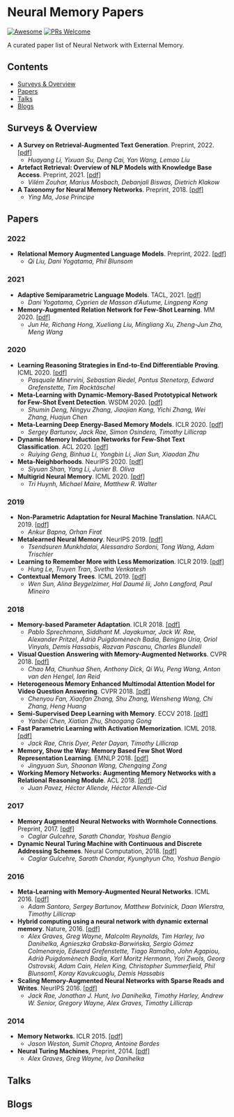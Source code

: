 # Neural Memory Papers

[![Awesome](https://awesome.re/badge.svg)](https://awesome.re)
[![PRs Welcome](https://img.shields.io/badge/PRs-welcome-brightgreen.svg?style=flat-square)](http://makeapullrequest.com)

A curated paper list of Neural Network with External Memory.

## Contents
  
  - [Surveys & Overview](#surveys--overview)
  - [Papers](#papers)
  - [Talks](#talks)
  - [Blogs](#blogs)

## Surveys & Overview

- **A Survey on Retrieval-Augmented Text Generation**. Preprint, 2022. [[pdf]](https://arxiv.org/abs/2202.01110)
  - *Huayang Li, Yixuan Su, Deng Cai, Yan Wang, Lemao Liu*
- **Artefact Retrieval: Overview of NLP Models with Knowledge Base Access**. Preprint, 2021. [[pdf]](https://arxiv.org/pdf/2201.09651.pdf)
  - *Vilém Zouhar, Marius Mosbach, Debanjali Biswas, Dietrich Klakow*
- **A Taxonomy for Neural Memory Networks**. Preprint, 2018. [[pdf]](https://arxiv.org/pdf/1805.00327.pdf)
  - *Ying Ma, Jose Principe*

## Papers

### 2022

- **Relational Memory Augmented Language Models**. Preprint, 2022. [[pdf]](https://arxiv.org/pdf/2201.09680.pdf)
  - *Qi Liu, Dani Yogatama, Phil Blunsom*

### 2021

- **Adaptive Semiparametric Language Models**. TACL, 2021. [[pdf]](https://aclanthology.org/2021.tacl-1.22/)
  - *Dani Yogatama, Cyprien de Masson d’Autume, Lingpeng Kong*
- **Memory-Augmented Relation Network for Few-Shot Learning**. MM 2020. [[pdf]](https://dl.acm.org/doi/pdf/10.1145/3394171.3413811)
  - *Jun He, Richang Hong, Xueliang Liu, Mingliang Xu, Zheng-Jun Zha, Meng Wang*

### 2020

- **Learning Reasoning Strategies in End-to-End Differentiable Proving**. ICML 2020. [[pdf]](http://proceedings.mlr.press/v119/minervini20a/minervini20a.pdf)
  - *Pasquale Minervini, Sebastian Riedel, Pontus Stenetorp, Edward Grefenstette, Tim Rocktäschel*
- **Meta-Learning with Dynamic-Memory-Based Prototypical Network for Few-Shot Event Detection**. WSDM 2020. [[pdf]](https://dl.acm.org/doi/abs/10.1145/3336191.3371796)
  - *Shumin Deng, Ningyu Zhang, Jiaojian Kang, Yichi Zhang, Wei Zhang, Huajun Chen*
- **Meta-Learning Deep Energy-Based Memory Models**. ICLR 2020. [[pdf]](https://arxiv.org/abs/1910.02720)
  - *Sergey Bartunov, Jack Rae, Simon Osindero, Timothy Lillicrap*
- **Dynamic Memory Induction Networks for Few-Shot Text Classification**. ACL 2020. [[pdf]](https://aclanthology.org/2020.acl-main.102/)
  - *Ruiying Geng, Binhua Li, Yongbin Li, Jian Sun, Xiaodan Zhu*
- **Meta-Neighborhoods**. NeurIPS 2020. [[pdf]](https://proceedings.neurips.cc/paper/2020/hash/35464c848f410e55a13bb9d78e7fddd0-Abstract.html)
  - *Siyuan Shan, Yang Li, Junier B. Oliva*
- **Multigrid Neural Memory**. ICML 2020. [[pdf]](http://proceedings.mlr.press/v119/huynh20a/huynh20a.pdf)
  - *Tri Huynh, Michael Maire, Matthew R. Walter*

### 2019

- **Non-Parametric Adaptation for Neural Machine Translation**. NAACL 2019. [[pdf]](https://aclanthology.org/N19-1191.pdf)
  - *Ankur Bapna, Orhan Firat*
- **Metalearned Neural Memory**. NeurIPS 2019. [[pdf]](https://proceedings.neurips.cc/paper/2019/file/182bd81ea25270b7d1c2fe8353d17fe6-Paper.pdf)
  - *Tsendsuren Munkhdalai, Alessandro Sordoni, Tong Wang, Adam Trischler*
- **Learning to Remember More with Less Memorization**. ICLR 2019. [[pdf]](https://arxiv.org/pdf/1901.01347.pdf)
  - *Hung Le, Truyen Tran, Svetha Venkatesh*
- **Contextual Memory Trees**. ICML 2019. [[pdf]](http://proceedings.mlr.press/v97/sun19a/sun19a.pdf)
  - *Wen Sun, Alina Beygelzimer, Hal Daumé Iii, John Langford, Paul Mineiro*

### 2018

- **Memory-based Parameter Adaptation**. ICLR 2018. [[pdf]](https://arxiv.org/pdf/1802.10542.pdf)
  - *Pablo Sprechmann, Siddhant M. Jayakumar, Jack W. Rae, Alexander Pritzel, Adrià Puigdomènech Badia, Benigno Uria, Oriol Vinyals, Demis Hassabis, Razvan Pascanu, Charles Blundell*
- **Visual Question Answering with Memory-Augmented Networks**. CVPR 2018. [[pdf]](https://openaccess.thecvf.com/content_cvpr_2018/html/Ma_Visual_Question_Answering_CVPR_2018_paper.html)
  - *Chao Ma, Chunhua Shen, Anthony Dick, Qi Wu, Peng Wang, Anton van den Hengel, Ian Reid*
- **Heterogeneous Memory Enhanced Multimodal Attention Model for Video Question Answering**. CVPR 2018. [[pdf]](https://openaccess.thecvf.com/content_CVPR_2019/html/Fan_Heterogeneous_Memory_Enhanced_Multimodal_Attention_Model_for_Video_Question_Answering_CVPR_2019_paper.html)
  - *Chenyou Fan, Xiaofan Zhang, Shu Zhang, Wensheng Wang, Chi Zhang, Heng Huang*
- **Semi-Supervised Deep Learning with Memory**. ECCV 2018. [[pdf]](https://openaccess.thecvf.com/content_ECCV_2018/html/Yanbei_Chen_Semi-Supervised_Deep_Learning_ECCV_2018_paper.html)
  - *Yanbei Chen, Xiatian Zhu, Shaogang Gong*
- **Fast Parametric Learning with Activation Memorization**. ICML 2018. [[pdf]]()
  - *Jack Rae, Chris Dyer, Peter Dayan, Timothy Lillicrap*
- **Memory, Show the Way: Memory Based Few Shot Word Representation Learning**. EMNLP 2018. [[pdf]](https://aclanthology.org/D18-1173.pdf)
  - *Jingyuan Sun, Shaonan Wang, Chengqing Zong*
- **Working Memory Networks: Augmenting Memory Networks with a Relational Reasoning Module**. ACL 2018. [[pdf]](https://aclanthology.org/P18-1092.pdf)
  - *Juan Pavez, Héctor Allende, Héctor Allende-Cid*

### 2017

- **Memory Augmented Neural Networks with Wormhole Connections**. Preprint, 2017. [[pdf]](https://arxiv.org/pdf/1701.08718.pdf)
  - *Caglar Gulcehre, Sarath Chandar, Yoshua Bengio*
- **Dynamic Neural Turing Machine with Continuous and Discrete Addressing Schemes**. Neural Computation, 2018. [[pdf]](https://arxiv.org/abs/1607.00036)
  - *Caglar Gulcehre, Sarath Chandar, Kyunghyun Cho, Yoshua Bengio*

### 2016

- **Meta-Learning with Memory-Augmented Neural Networks**. ICML 2016. [[pdf]](https://proceedings.mlr.press/v48/santoro16.pdf)
  - *Adam Santoro, Sergey Bartunov, Matthew Botvinick, Daan Wierstra, Timothy Lillicrap*
- **Hybrid computing using a neural network with dynamic external memory**. Nature, 2016. [[pdf]](https://www.nature.com/articles/nature20101?ref=https://githubhelp.com)
  - *Alex Graves, Greg Wayne, Malcolm Reynolds, Tim Harley, Ivo Danihelka, Agnieszka Grabska-Barwińska, Sergio Gómez Colmenarejo, Edward Grefenstette, Tiago Ramalho, John Agapiou, Adrià Puigdomènech Badia, Karl Moritz Hermann, Yori Zwols, Georg Ostrovski, Adam Cain, Helen King, Christopher Summerfield, Phil Blunsom1, Koray Kavukcuoglu, Demis Hassabis*
- **Scaling Memory-Augmented Neural Networks with Sparse Reads and Writes**. NeurIPS 2016. [[pdf]](https://proceedings.neurips.cc/paper/2016/file/3fab5890d8113d0b5a4178201dc842ad-Paper.pdf)
  - *Jack Rae, Jonathan J. Hunt, Ivo Danihelka, Timothy Harley, Andrew W. Senior, Gregory Wayne, Alex Graves, Timothy Lillicrap*

### 2014
- **Memory Networks**. ICLR 2015. [[pdf]](https://arxiv.org/pdf/1410.3916.pdf)
  - *Jason Weston, Sumit Chopra, Antoine Bordes*
- **Neural Turing Machines**, Preprint, 2014. [[pdf]](https://arxiv.org/abs/1410.5401)
  - *Alex Graves, Greg Wayne, Ivo Danihelka*

## Talks

## Blogs
